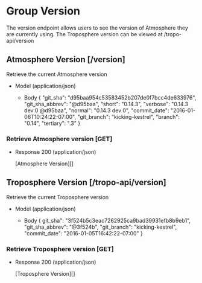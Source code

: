 # Group Version
The version endpoint allows users to see the version of Atmosphere they are currently using. The Troposphere version can be viewed at /tropo-api/version

## Atmosphere Version [/version]
Retrieve the current Atmosphere version

+ Model (application/json)

    + Body
            {
               "git_sha": "d95baa954c53583452b207de0f7bcc4de633976",
                "git_sha_abbrev": "@d95baa",
                "short": "0.14.3",
                "verbose": "0.14.3 dev 0 @d95baa",
                "normal": "0.14.3 dev 0",
                "commit_date": "2016-01-06T10:24:22-07:00",
                "git_branch": "kicking-kestrel",
                "branch": "0.14",
                "tertiary": ".3" 
            }

### Retrieve Atmosphere version [GET]
+ Response 200 (application/json)

    [Atmosphere Version][]


## Troposphere Version [/tropo-api/version]
Retrieve the current Troposphere version

+ Model (application/json)

    + Body
            {
                git_sha": "3f524b5c3eac7262925ca9bad39931efb8b9eb1", 
                "git_sha_abbrev": "@3f524b", 
                "git_branch": "kicking-kestrel", 
                "commit_date": "2016-01-05T16:42:22-07:00"
            }

### Retrieve Troposphere version [GET]
+ Response 200 (application/json)
       
    [Troposphere Version][]

